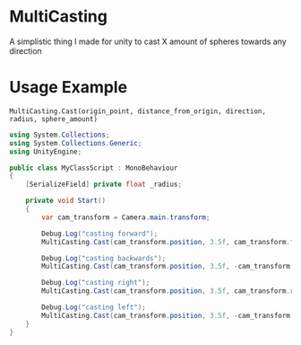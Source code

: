 # MultiCasting
A simplistic thing I made for unity to cast X amount of spheres towards any direction

# Usage Example

`MultiCasting.Cast(origin_point, distance_from_origin, direction, radius, sphere_amount)`

```csharp
using System.Collections;
using System.Collections.Generic;
using UnityEngine;

public class MyClassScript : MonoBehaviour
{
    [SerializeField] private float _radius;

    private void Start()
    {
        var cam_transform = Camera.main.transform;

        Debug.Log("casting forward");
        MultiCasting.Cast(cam_transform.position, 3.5f, cam_transform.forward, _radius, 3);

        Debug.Log("casting backwards");
        MultiCasting.Cast(cam_transform.position, 3.5f, -cam_transform.forward, _radius, 3);

        Debug.Log("casting right");
        MultiCasting.Cast(cam_transform.position, 3.5f, cam_transform.right, _radius, 3);

        Debug.Log("casting left");
        MultiCasting.Cast(cam_transform.position, 3.5f, -cam_transform.right, _radius, 3);
    }
}
```
